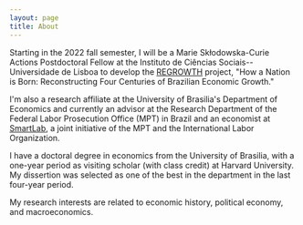 ```yaml
---
layout: page
title: About
---
```


Starting in the 2022 fall semester, I will be a Marie Skłodowska-Curie Actions Postdoctoral Fellow at the Instituto de Ciências Sociais--Universidade de Lisboa to develop the [REGROWTH](https://cordis.europa.eu/project/id/101031282) project, "How a Nation is Born: Reconstructing Four Centuries of Brazilian Economic Growth."

I'm also a research affiliate at the University of Brasilia's Department of Economics and currently an advisor at the Research Department of the Federal Labor Prosecution Office (MPT) in Brazil and an economist at [SmartLab](http://smartlabbr.org/), a joint initiative of the MPT and the International Labor Organization.

I have a doctoral degree in economics from the University of Brasilia, with a one-year period as visiting scholar (with class credit) at Harvard University. My dissertion was selected as one of the best in the department in the last four-year period.

My research interests are related to economic history, political economy, and macroeconomics.
